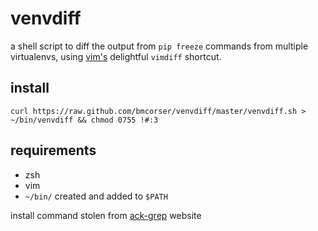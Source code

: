 # venvdiff

a shell script to diff the output from `pip freeze` commands from multiple virtualenvs, using [vim's](http://www.vim.org/) delightful `vimdiff` shortcut.

## install
    curl https://raw.github.com/bmcorser/venvdiff/master/venvdiff.sh > ~/bin/venvdiff && chmod 0755 !#:3
## requirements
 * zsh
 * vim
 * `~/bin/` created and added to `$PATH`

install command stolen from [ack-grep](http://betterthangrep.com) website
